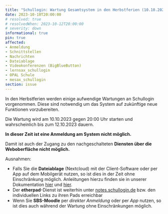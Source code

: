 ```yaml
---
title: "Schullogin: Wartung Gesamtsystem in den Herbstferien (10.10.2023, 20:00 Uhr bis ca. 12.10.2023)"
date: 2023-10-10T20:00:00
# resolved: true
# resolvedWhen: 2023-10-12T20:00:00
# severity: down
informational: true
pin: true 
affected:
- Anmeldung
- Schnittstellen
- Nachrichten
- Dateiablage
- Videokonferenzen (BigBlueButton)
- lernsax_schullogin
- OPAL Schule
- mesax_schullogin
section: issue
---
```


In den Herbstferien werden einige aufwendige Wartungen an Schullogin vorgenommen. Diese sind notwendig um das System auf zukünftige neue Funktionen vorzubereiten.

Die Wartung wird am 10.10.2023 gegen 20:00 Uhr starten und wahrscheinlich bis zum 12.10.2023 dauern. 

**In dieser Zeit ist eine Anmeldung am System nicht möglich.**

Damit ist auch der Zugang zu den nachgeschalteten **Diensten über die Weboberfläche nicht möglich.**

Ausnahmen:
* Falls Sie die **Dateiablage** (Nextcloud) mit der Client-Software oder per App auf dem Mobilgerät nutzen, so ist dies in der Zeit ohne Einschränkung möglich. Anleiitungen hierzu finden sie in unserer Dokumentation [hier](https://docs.schullogin.de/20-Werkzeuge/20-Dateiablage/11-Nutzung%20Desktop%20Client/Index.html) und [hier](https://docs.schullogin.de/20-Werkzeuge/20-Dateiablage/12-Schnellstart-App/Index.html).
* Der **etherpad**-Dienst ist weiterhin unter [notes.schullogin.de](https://notes.schullogin.de) bzw. den individuellen Links zu ihren Pads erreichbar
* Wenn Sie **SBS-Moodle** per *direkter Anmeldung* oder per *App* nutzen, so ist dies auch während der Wartung ohne Einschränkungen möglich. 